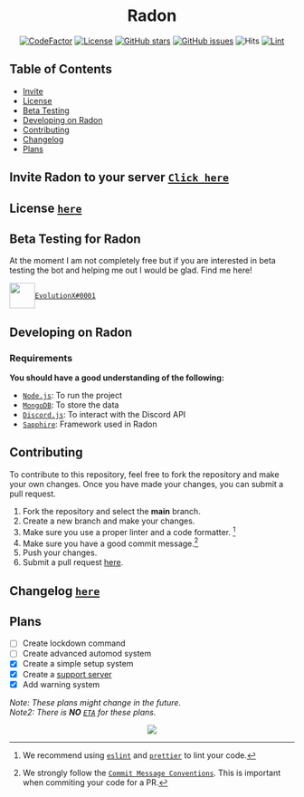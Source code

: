 <div align="center">

# Radon

[![CodeFactor]](https://www.codefactor.io/repository/github/evolutionx-10/radon/overview/main)
[![License]][apache]
[![GitHub stars]][stars]
[![GitHub issues]][issues]
![Hits](https://hits.seeyoufarm.com/api/count/incr/badge.svg?url=https%3A%2F%2Fgithub.com%2FEvolutionX-10%2FRadon&count_bg=%234900FF&title_bg=%23555555&icon=&icon_color=%23E7E7E7&title=hits&edge_flat=false)
[![Lint](https://github.com/EvolutionX-10/Radon/actions/workflows/linter.yml/badge.svg)](https://github.com/EvolutionX-10/Radon/actions/workflows/linter.yml)

</div>

## Table of Contents

-   [Invite](#invite-radon-to-your-server-click-here)
-   [License](#license-here)
-   [Beta Testing](#beta-testing-for-radon)
-   [Developing on Radon](#developing-on-radon)
-   [Contributing](#contributing)
-   [Changelog](#changelog-here)
-   [Plans](#plans)

## Invite Radon to your server [`Click here`][invite]

## License [`here`][apache]

## Beta Testing for Radon

At the moment I am not completely free but if you are interested in beta testing the bot and helping me out I would be glad. Find me here! <br>

<div>
  
<img align = "center" src = "https://i.dlpng.com/static/png/5323399-transparent-discord-icon-227131-free-icons-library-discord-icon-transparent-500_500_preview.png" height = "45" width = "45"/>[`EvolutionX#0001`](https://discord.com/users/697795666373640213)

</div>

## Developing on Radon

### Requirements

**You should have a good understanding of the following:**

-   [`Node.js`]: To run the project
-   [`MongoDB`]: To store the data
-   [`Discord.js`][discord.js]: To interact with the Discord API
-   [`Sapphire`]: Framework used in Radon

## Contributing

To contribute to this repository, feel free to fork the repository and make your own changes. Once you have made your changes, you can submit a pull request.

1. Fork the repository and select the **main** branch.
2. Create a new branch and make your changes.
3. Make sure you use a proper linter and a code formatter. [^lint]
4. Make sure you have a good commit message.[^commit]
5. Push your changes.
6. Submit a pull request [here][pr].

## Changelog [`here`][changelog]

## Plans

-   [ ] Create lockdown command
-   [ ] Create advanced automod system
-   [x] Create a simple setup system
-   [x] Create a [support server](https://discord.gg/YBFaDggpvt)
-   [x] Add warning system

_Note: These plans might change in the future._ <br>
_Note2: There is **NO** [`ETA`] for these plans._

<div align="center">
<a href="https://top.gg/bot/944833303226236989">
  <img src="https://top.gg/api/widget/944833303226236989.svg">
</a>
</div>

<!-- REFERENCES -->

[^env]: You will need to create a `.env` file in the root directory of the project.
[^lint]: We recommend using [`eslint`] and [`prettier`] to lint your code.
[^commit]: We strongly follow the [`Commit Message Conventions`]. This is important when commiting your code for a PR.

<!-- LINKS -->

[`node.js`]: https://nodejs.org/en/
[`mongodb`]: https://www.mongodb.com/
[`git`]: https://git-scm.com/
[typescript]: https://www.typescriptlang.org/
[discord.js]: https://discord.js.org/
[node.js]: https://nodejs.org/en/
[pr]: https://github.com/EvolutionX-10/Radon/pulls
[stars]: https://github.com/EvolutionX-10/Radon/stargazers
[issues]: https://github.com/EvolutionX-10/Radon/issues
[changelog]: https://github.com/EvolutionX-10/Radon/blob/main/CHANGELOG.md
[`eslint`]: https://eslint.org/
[`prettier`]: https://prettier.io/
[`commit message conventions`]: https://conventionalcommits.org/en/v1.0.0/
[apache]: https://github.com/EvolutionX-10/Radon/blob/main/LICENSE.md
[`eta`]: https://www.javatpoint.com/eta-full-form
[`sapphire`]: https://www.sapphirejs.dev
[invite]: https://discord.com/api/oauth2/authorize?client_id=944833303226236989&scope=applications.commands+bot&permissions=543276137727

<!-- BADGES -->

[codefactor]: https://www.codefactor.io/repository/github/evolutionx-10/radon/badge/main
[license]: https://img.shields.io/github/license/EvolutionX-10/Radon
[github stars]: https://img.shields.io/github/stars/EvolutionX-10/Radon
[github issues]: https://img.shields.io/github/issues/EvolutionX-10/Radon
